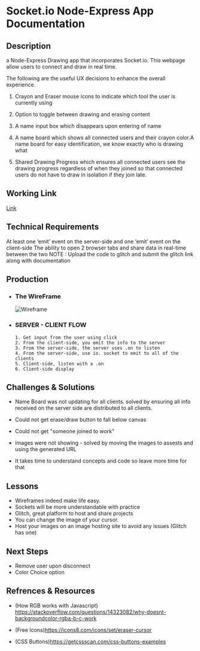 #  Socket.io Node-Express App Documentation 

## Description

a Node-Express Drawing app that incorporates Socket.io. This webpage allow users to connect and draw in real time.

The following are the useful UX decisions to enhance the overall experience. 

1. Crayon and Eraser mouse icons to indicate which tool the user is currently using

2. Option to toggle between drawing and erasing content

3.  A name input box which disappears upon entering of name 

4. A name board which shows all connected users and their crayon color.A name board for easy identification, we know exactly who is drawing what

5. Shared Drawing Progress which ensures all connected users see the drawing progress regardless of when they joined so that connected users do not have to draw in isolation if they join late. 


## Working Link
  [Link](https://sugar-splashy-day.glitch.me)
         
## Technical Requirements

At least one ‘emit’ event on the server-side and one ‘emit’ event on the client-side
The ability to open 2 browser tabs and share data in real-time between the two NOTE : Upload the code to glitch and submit the glitch link along with documentation 


## Production

  * ### The WireFrame
       ![Wireframe](https://eric-asare.github.io/ConnectionsLab/week8/design/wireframe.png)
         
  * ### SERVER - CLIENT FLOW
        1. Get input from the user using click 
        2. From the client-side, you emit the info to the server
        3. From the server-side, the server uses .on to listen 
        4. From the server-side, use io. socket to emit to all of the clients
        5. Client-side, listen with a .on
        6. Client-side display
      

## Challenges & Solutions
   * Name Board was not updating for all clients. solved by ensuring all info received on the server side are distributed to all clients. 

   * Could not get erase/draw button to fall below canvas

   * Could not get "someone joined to work"

   * images were not showing - solved by moving the images to assests and using the generated URL 

   * It takes time to understand concepts and code so leave more time for that



## Lessons
  * Wireframes indeed make life easy. 
  * Sockets will be more understandable with practice
  * Glitch, great platform to host and share projects
  * You can change the image of your cursor. 
  * Host your images on an image hosting site to avoid any issues (Glitch has one)

##  Next Steps
  * Remove user upon disconnect
  * Color Choice option


## Refrences & Resources
* (How RGB works with Javascript) https://stackoverflow.com/questions/14323082/why-doesnt-backgroundcolor-rgba-b-c-work

* (Free Icons)https://icons8.com/icons/set/eraser-cursor

* (CSS Buttons)https://getcssscan.com/css-buttons-examples




